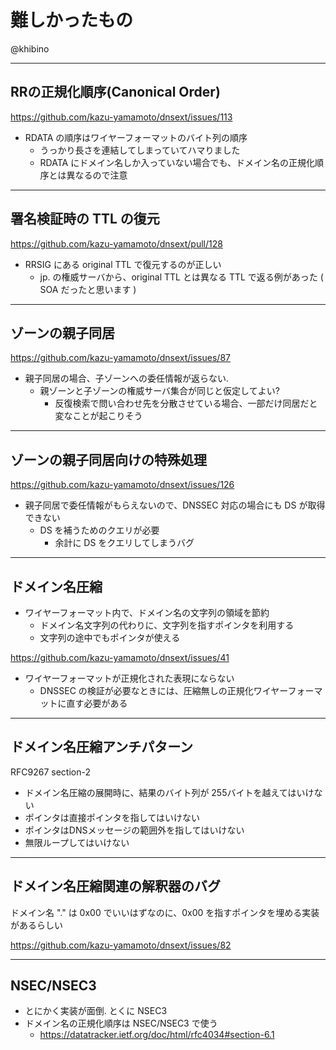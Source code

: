 # 難しかったもの

@khibino

----

## RRの正規化順序(Canonical Order)

https://github.com/kazu-yamamoto/dnsext/issues/113

* RDATA の順序はワイヤーフォーマットのバイト列の順序
    * うっかり長さを連結してしまっていてハマりました
    * RDATA にドメイン名しか入っていない場合でも、ドメイン名の正規化順序とは異なるので注意

----

## 署名検証時の TTL の復元

https://github.com/kazu-yamamoto/dnsext/pull/128

* RRSIG にある original TTL で復元するのが正しい
    * jp. の権威サーバから、original TTL とは異なる TTL で返る例があった ( SOA だったと思います )

----

## ゾーンの親子同居

https://github.com/kazu-yamamoto/dnsext/issues/87

* 親子同居の場合、子ゾーンへの委任情報が返らない.
    * 親ゾーンと子ゾーンの権威サーバ集合が同じと仮定してよい?
        * 反復検索で問い合わせ先を分散させている場合、一部だけ同居だと変なことが起こりそう

----

## ゾーンの親子同居向けの特殊処理

https://github.com/kazu-yamamoto/dnsext/issues/126

* 親子同居で委任情報がもらえないので、DNSSEC 対応の場合にも DS が取得できない
    * DS を補うためのクエリが必要
	    * 余計に DS をクエリしてしまうバグ

----

## ドメイン名圧縮

* ワイヤーフォーマット内で、ドメイン名の文字列の領域を節約
    * ドメイン名文字列の代わりに、文字列を指すポインタを利用する
	* 文字列の途中でもポインタが使える

https://github.com/kazu-yamamoto/dnsext/issues/41

* ワイヤーフォーマットが正規化された表現にならない
    * DNSSEC の検証が必要なときには、圧縮無しの正規化ワイヤーフォーマットに直す必要がある

----

## ドメイン名圧縮アンチパターン

RFC9267 section-2

* ドメイン名圧縮の展開時に、結果のバイト列が 255バイトを越えてはいけない
* ポインタは直接ポインタを指してはいけない
* ポインタはDNSメッセージの範囲外を指してはいけない
* 無限ループしてはいけない

----

## ドメイン名圧縮関連の解釈器のバグ

ドメイン名 "." は 0x00 でいいはずなのに、0x00 を指すポインタを埋める実装があるらしい

https://github.com/kazu-yamamoto/dnsext/issues/82

----

## NSEC/NSEC3

* とにかく実装が面倒. とくに NSEC3
* ドメイン名の正規化順序は NSEC/NSEC3 で使う
    * https://datatracker.ietf.org/doc/html/rfc4034#section-6.1
